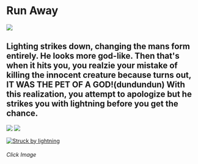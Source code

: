 # Run Away
![](https://pa1.narvii.com/6619/cc7e5472eadbc21beb106a255641ec3ba1b775eb_hq.gif)
## Lighting strikes down, changing the mans form entirely. He looks more god-like. Then that's when it hits you, you realzie your mistake of killing the innocent creature because turns out, IT WAS THE PET OF A GOD!(dundundun) With this realization, you attempt to apologize but he strikes you with lightning before you get the chance.
![](https://media0.giphy.com/media/gb8a9ZBOlU6k0/giphy.gif)
![](https://www.worldhistoryedu.com/wp-content/uploads/2019/10/Zeus.jpg)

<a href="https://github.com/angelinas8744/CYOA/blob/main/begin.md">
<img src="https://st4.depositphotos.com/7761704/24821/v/600/depositphotos_248216946-stock-video-a-videogame-ending-screen-text.jpg" alt="Struck by lightning"> </a>

###### Click Image
